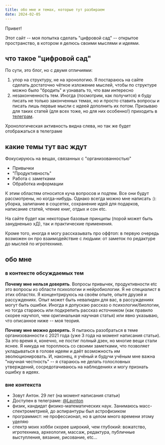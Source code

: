 ```yaml
---
title: обо мне и темах, которые тут разбираем
date: 2024-02-05
---
```

Привет!

Этот сайт -- моя попытка сделать "цифровой сад" -- открытое пространство, в котором я делюсь своими мыслями и идеями. 

## что такое "цифровой сад"

По сути, это блог, но с двумя отличиями:

1. упор на структуру, не на хронологию. Я постараюсь на сайте сделать достаточно чёткое изложение мыслей, чтобы по структуре можно было "бродить" и узнавать то, что вам интересно
2. незаконченность тем. Иногда (посмотрим, как получится) я буду писать не только законченных темах, но и просто ставить вопросы и писать лишь первые мысли с идеей дополнить их потом. Призываю для таких статей (для всех тоже, но для них особенно!) приходить в <a href="https://t.me/organaized_anton">телеграм</a>.

Хронологическая активность видна слева, но так же будет отображаться в телеграме

## какие темы тут вас ждут
Фокусируюсь на вещах, связанных с "организованностью"

- Привычки
- "Продуктивность"
- Работа с заметками
- Обработка информации

К этим областям относится куча вопросов и подтем. Все они будут рассмотрены, но когда-нибудь. Однако всегда можно мне написать :): уборка, залипание в соцсетях, сохранение идей для подарков, написание статей, чтение книг, отдых и сон etc.

На сайте будет как некоторые базовые принципы (порой может быть занудненько хД), так и практические применения.

Кроме того, иногда я могу рассказывать про оффтоп: в первую очередь возможен он про взаимодействие с людьми: от заметок по редактуре до мыслей по игротехнике.


## обо мне
### в контексте обсуждаемых тем

**Почему мне нельзя доверять**. Вопросы привычек, продуктивности etc это вопросы из области психологии и нейробиологии. Я не специалист в этих областях. Я концентрируюсь на своём опыте, опыте друзей и рассуждениях. Опыт может быть невалиден для вас, в рассуждениях могут быть ошибки. Иногда я допускаю рассказ о психологии/биологии, но тогда стараюсь или подкрепить рассказ источником (как правило скорее научпоп, чем оригинальная научная статья) или явно указываю, что описанное ниже -- моя теория.

**Почему мне можно доверять.** Я пытаюсь разобраться в теме организованности с 2021 года (уже 3 года на момент написания статьи). За это время я, конечно, не постиг полный дзен, но многие вещи стали яснее. Я никуда не тороплюсь со своими заметками, что позволяет укладываться в голове идеям и даёт возможность им эволюционировать. И, наконец, я учёный и будучи учёным мне важна "научная честность" -- я стараюсь не делать голословных утверждений, сосредотачиваюсь на наблюдениях и могу признать ошибку в идеях.

### вне контекста
- Зовут Антон. 29 лет (на момент написания статьи)
- Доступен в телеграме: [@Lavnton](https://t.me/Lavnton)
- физик, кандидат физико-математических наук. Занимаюсь масс-спектрометрией, до аспирантуры был астрофизиком
- программист: не профессионал, но в целом много времени этому уделяю
- спектр моих хобби скорее широкий, чем глубокий: вожатство, игротехника, археология, массаж, редактура, публичные выступления, вязание, рисование, etc...
